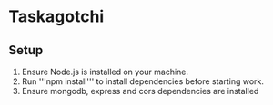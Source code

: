 # Taskagotchi

## Setup
1. Ensure Node.js is installed on your machine.
2. Run '''npm install''' to install dependencies before starting work.
3. Ensure mongodb, express and cors dependencies are installed
